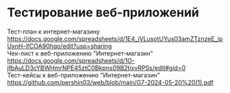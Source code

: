 # Тестирование веб-приложений
Тест-план к интернет-магазину  
https://docs.google.com/spreadsheets/d/1E4_iVLusotUYus03amZTznzeE_ipUxnH-ifCOA90hqo/edit?usp=sharing  
Чек-лист к веб-приложению "Интернет-магазин"  
https://docs.google.com/spreadsheets/d/1O-jfbAuLD3cYBWHmrNPE45ztC0Bkpns09B2tixvRPSs/edit#gid=0  
Тест-кейсы к веб-приложению "Интернет-магазин"  
https://github.com/pershin03/web/blob/main/G7-2024-05-20%20(1).pdf  
